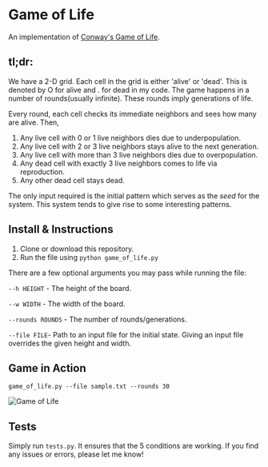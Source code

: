 # Game of Life

An implementation of [Conway's Game of Life](https://en.wikipedia.org/wiki/Conway%27s_Game_of_Life). 

## tl;dr:
We have a 2-D grid. Each cell in the grid is either 'alive' or 'dead'. This is denoted by O for alive and . for dead in my code. The game happens in a number of rounds(usually infinite). These rounds imply generations of life.

Every round, each cell checks its immediate neighbors and sees how many are alive. Then,
1. Any live cell with 0 or 1 live neighbors dies due to underpopulation.
2. Any live cell with 2 or 3 live neighbors stays alive to the next generation.
3. Any live cell with more than 3 live neighbors dies due to overpopulation.
4. Any dead cell with exactly 3 live neighbors comes to life via reproduction.
5. Any other dead cell stays dead.

The only input required is the initial pattern which serves as the _seed_ for the system. This system tends to give rise to some interesting patterns.

## Install & Instructions

1. Clone or download this repository.
2. Run the file using `python game_of_life.py`

There are a few optional arguments you may pass while running the file:

`--h HEIGHT` - The height of the board.

`--w WIDTH` - The width of the board.

`--rounds ROUNDS` - The number of rounds/generations.

`--file FILE`- Path to an input file for the initial state. Giving an input file overrides the given height and width. 

## Game in Action

`game_of_life.py --file sample.txt --rounds 30`

![Game of Life](https://thumbs.gfycat.com/RaggedLastingDromedary-small.gif)

## Tests

Simply run `tests.py`. It ensures that the 5 conditions are working. If you find any issues or errors, please let me know!